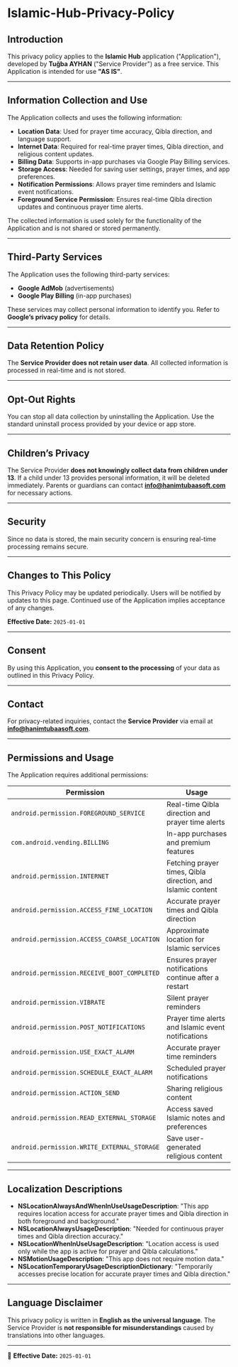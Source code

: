 # Islamic-Hub-Privacy-Policy

## Introduction
This privacy policy applies to the **Islamic Hub** application ("Application"), developed by **Tuğba AYHAN** ("Service Provider") as a free service. This Application is intended for use **"AS IS"**.

---

## Information Collection and Use
The Application collects and uses the following information:

- **Location Data**: Used for prayer time accuracy, Qibla direction, and language support.
- **Internet Data**: Required for real-time prayer times, Qibla direction, and religious content updates.
- **Billing Data**: Supports in-app purchases via Google Play Billing services.
- **Storage Access**: Needed for saving user settings, prayer times, and app preferences.
- **Notification Permissions**: Allows prayer time reminders and Islamic event notifications.
- **Foreground Service Permission**: Ensures real-time Qibla direction updates and continuous prayer time alerts.

The collected information is used solely for the functionality of the Application and is not shared or stored permanently.

---

## Third-Party Services
The Application uses the following third-party services:

- **Google AdMob** (advertisements)
- **Google Play Billing** (in-app purchases)

These services may collect personal information to identify you. Refer to **Google’s privacy policy** for details.

---

## Data Retention Policy
The **Service Provider does not retain user data**. All collected information is processed in real-time and is not stored.

---

## Opt-Out Rights
You can stop all data collection by uninstalling the Application. Use the standard uninstall process provided by your device or app store.

---

## Children’s Privacy
The Service Provider **does not knowingly collect data from children under 13**. If a child under 13 provides personal information, it will be deleted immediately. Parents or guardians can contact **info@hanimtubaasoft.com** for necessary actions.

---

## Security
Since no data is stored, the main security concern is ensuring real-time processing remains secure.

---

## Changes to This Policy
This Privacy Policy may be updated periodically. Users will be notified by updates to this page. Continued use of the Application implies acceptance of any changes.

**Effective Date:** `2025-01-01`

---

## Consent
By using this Application, you **consent to the processing** of your data as outlined in this Privacy Policy.

---

## Contact
For privacy-related inquiries, contact the **Service Provider** via email at **info@hanimtubaasoft.com**.

---

## Permissions and Usage
The Application requires additional permissions:

| **Permission** | **Usage** |
|--------------|----------|
| `android.permission.FOREGROUND_SERVICE` | Real-time Qibla direction and prayer time alerts |
| `com.android.vending.BILLING` | In-app purchases and premium features |
| `android.permission.INTERNET` | Fetching prayer times, Qibla direction, and Islamic content |
| `android.permission.ACCESS_FINE_LOCATION` | Accurate prayer times and Qibla direction |
| `android.permission.ACCESS_COARSE_LOCATION` | Approximate location for Islamic services |
| `android.permission.RECEIVE_BOOT_COMPLETED` | Ensures prayer notifications continue after a restart |
| `android.permission.VIBRATE` | Silent prayer reminders |
| `android.permission.POST_NOTIFICATIONS` | Prayer time alerts and Islamic event notifications |
| `android.permission.USE_EXACT_ALARM` | Accurate prayer time reminders |
| `android.permission.SCHEDULE_EXACT_ALARM` | Scheduled prayer notifications |
| `android.permission.ACTION_SEND` | Sharing religious content |
| `android.permission.READ_EXTERNAL_STORAGE` | Access saved Islamic notes and preferences |
| `android.permission.WRITE_EXTERNAL_STORAGE` | Save user-generated religious content |

---

## Localization Descriptions

- **NSLocationAlwaysAndWhenInUseUsageDescription**: "This app requires location access for accurate prayer times and Qibla direction in both foreground and background."
- **NSLocationAlwaysUsageDescription**: "Needed for continuous prayer times and Qibla direction accuracy."
- **NSLocationWhenInUseUsageDescription**: "Location access is used only while the app is active for prayer and Qibla calculations."
- **NSMotionUsageDescription**: "This app does not require motion data."
- **NSLocationTemporaryUsageDescriptionDictionary**: "Temporarily accesses precise location for accurate prayer times and Qibla direction."

---

## Language Disclaimer
This privacy policy is written in **English as the universal language**. The Service Provider is **not responsible for misunderstandings** caused by translations into other languages.

---

📅 **Effective Date:** `2025-01-01`

